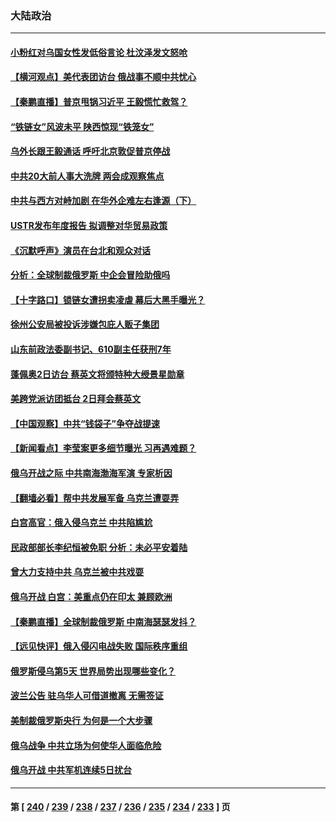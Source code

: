 ### 大陆政治
---
#### [小粉红对乌国女性发低俗言论 杜汶泽发文怒呛](../../pages/ncid277/n13615002.md) 
#### [【横河观点】美代表团访台 俄战事不顺中共忧心](../../pages/ncid277/n13614839.md) 
#### [【秦鹏直播】普京甩锅习近平 王毅慌忙救驾？](../../pages/ncid277/n13614791.md) 
#### [“铁链女”风波未平 陕西惊现“铁笼女”](../../pages/ncid277/n13614462.md) 
#### [乌外长跟王毅通话 呼吁北京敦促普京停战](../../pages/ncid277/n13614454.md) 
#### [中共20大前人事大洗牌 两会成观察焦点](../../pages/ncid277/n13611862.md) 
#### [中共与西方对峙加剧 在华外企难左右逢源（下）](../../pages/ncid277/n13614588.md) 
#### [USTR发布年度报告 拟调整对华贸易政策](../../pages/ncid277/n13614438.md) 
#### [《沉默呼声》演员在台北和观众对话](../../pages/ncid277/n13612434.md) 
#### [分析：全球制裁俄罗斯 中企会冒险助俄吗](../../pages/ncid277/n13614307.md) 
#### [【十字路口】锁链女遭拐卖凌虐 幕后大黑手曝光？](../../pages/ncid277/n13613897.md) 
#### [徐州公安局被投诉涉嫌包庇人贩子集团](../../pages/ncid277/n13614227.md) 
#### [山东前政法委副书记、610副主任获刑7年](../../pages/ncid277/n13613702.md) 
#### [蓬佩奥2日访台 蔡英文将颁特种大绶景星勋章](../../pages/ncid277/n13613819.md) 
#### [美跨党派访团抵台 2日拜会蔡英文](../../pages/ncid277/n13613722.md) 
#### [【中国观察】中共“钱袋子”争夺战提速](../../pages/ncid277/n13613366.md) 
#### [【新闻看点】李莹案更多细节曝光 习再遇难题？](../../pages/ncid277/n13611754.md) 
#### [俄乌开战之际 中共南海渤海军演 专家析因](../../pages/ncid277/n13612549.md) 
#### [【翻墙必看】帮中共发展军备 乌克兰遭耍弄](../../pages/ncid277/n13612843.md) 
#### [白宫高官：俄入侵乌克兰 中共陷尴尬](../../pages/ncid277/n13612485.md) 
#### [民政部部长李纪恒被免职 分析：未必平安着陆](../../pages/ncid277/n13612706.md) 
#### [曾大力支持中共 乌克兰被中共戏耍](../../pages/ncid277/n13612650.md) 
#### [俄乌开战 白宫：美重点仍在印太 兼顾欧洲](../../pages/ncid277/n13612133.md) 
#### [【秦鹏直播】全球制裁俄罗斯 中南海瑟瑟发抖？](../../pages/ncid277/n13612346.md) 
#### [【远见快评】俄入侵闪电战失败 国际秩序重组](../../pages/ncid277/n13612301.md) 
#### [俄罗斯侵乌第5天 世界局势出现哪些变化？](../../pages/ncid277/n13611950.md) 
#### [波兰公告 驻乌华人可借道撤离 无需签证](../../pages/ncid277/n13612106.md) 
#### [美制裁俄罗斯央行 为何是一个大步骤](../../pages/ncid277/n13612089.md) 
#### [俄乌战争 中共立场为何使华人面临危险](../../pages/ncid277/n13611979.md) 
#### [俄乌开战 中共军机连续5日扰台](../../pages/ncid277/n13611929.md) 

---
#### 第 [ [240](./240.md) / [239](./239.md) / [238](./238.md) / [237](./237.md) / [236](./236.md) / [235](./235.md) / [234](./234.md) / [233](./233.md) ] 页
